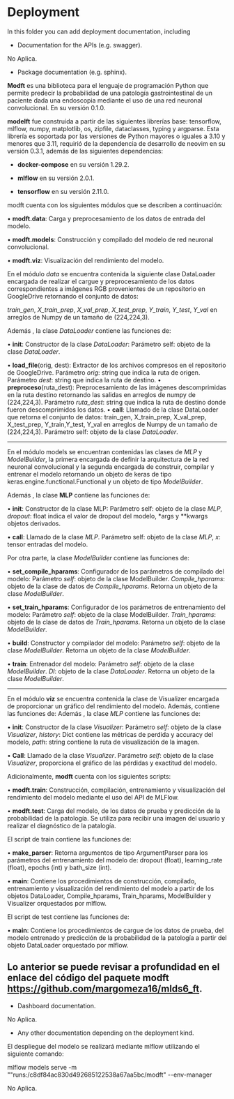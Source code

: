 # Deployment

In this folder you can add deployment documentation, including

* Documentation for the APIs (e.g. swagger).

No Aplica.

* Package documentation (e.g. sphinx).

**Modft** es una biblioteca para el lenguaje de programación Python que permite predecir la probabilidad de una patología gastrointestinal de un paciente dada una endoscopia mediante el uso de una red neuronal convolucional. En su versión 0.1.0.

**modelft** fue construida a partir de las siguientes librerías base: tensorflow, mlflow, numpy, matplotlib, os, zipfile, dataclasses, typing y argparse.  Esta librería es soportada por las versiones de Python mayores o iguales a 3.10 y menores que 3.11, requirió de la dependencia de desarrollo de neovim en su versión 0.3.1, además de las siguientes dependencias: 

*   **docker-compose** en su versión 1.29.2.

*   **mlflow** en su versión 2.0.1.

*   **tensorflow** en su versión 2.11.0.

modft cuenta con los siguientes módulos que se describen a continuación:

•	**modft.data**: Carga y preprocesamiento de los datos de entrada del modelo.

•	**modft.models**: Construcción y compilado del modelo de red neuronal convolucional. 

•	**modft.viz**: Visualización del rendimiento del modelo.

En el módulo *data* se encuentra contenida la siguiente clase DataLoader encargada de realizar el cargue y preprocesamiento de los datos correspondientes a imágenes RGB provenientes de un repositorio en GoogleDrive retornando el conjunto de datos:

*train_gen*, *X_train_prep*, *X_val_prep*, *X_test_prep*, *Y_train*, *Y_test*, *Y_val* en arreglos de Numpy de un tamaño de (224,224,3). 

Además , la clase *DataLoader* contiene las funciones de:

•	**init**: Constructor de la clase *DataLoader*: Parámetro self: objeto de la clase *DataLoader*.

•	**load_file**(orig, dest): Extractor de los archivos compresos en el repositorio de GoogleDrive. Parámetro *orig*: string que indica la ruta de origen. Parámetro *dest*: string que indica la ruta de destino.
•	**preproceso**(ruta_dest): Preprocesamiento de las imágenes descomprimidas en la ruta destino retornando las salidas en arreglos de numpy de (224,224,3). Parámetro *ruta_dest*: string que indica la ruta de destino donde fueron descomprimidos los datos.
•	**call**: Llamado de la clase DataLoader que retorna el conjunto de datos: train_gen, X_train_prep, X_val_prep, X_test_prep, Y_train,Y_test, Y_val en arreglos de Numpy de un tamaño de (224,224,3). Parámetro self: objeto de la clase *DataLoader*.

----------------------------------------------------------------------------------------------------------------------------------------------------------------------

En el módulo models se encuentran contenidas las clases de *MLP* y *ModelBuilder*, la primera encargada de definir la arquitectura de la red neuronal convolucional y la segunda encargada de construir, compilar y entrenar el modelo retornando un objeto de keras de tipo keras.engine.functional.Functional y un objeto de tipo *ModelBuilder*. 

Además , la clase **MLP** contiene las funciones de:

•	**init**: Constructor de la clase MLP: Parámetro self: objeto de la clase *MLP*, *dropout*: float indica el valor de dropout del modelo, *args y **kwargs objetos derivados.

•	**call**: Llamado de la clase *MLP*. Parámetro self: objeto de la clase *MLP*, *x*: tensor entradas del modelo.

Por otra parte, la clase *ModelBuilder* contiene las funciones de: 

•	**set_compile_hparams**: Configurador de los parámetros de compilado del modelo: Parámetro *self*: objeto de la clase ModelBuilder. *Compile_hparams*: objeto de la clase de datos de *Compile_hparams*. Retorna un objeto de la clase *ModelBuilder*.

•	**set_train_hparams**: Configurador de los parámetros de entrenamiento del modelo: Parámetro *self*: objeto de la clase ModelBuilder. *Train_hparams*: objeto de la clase de datos de *Train_hparams*. Retorna un objeto de la clase *ModelBuilder*.

•	**build**: Constructor y compilador del modelo: Parámetro *self*: objeto de la clase *ModelBuilder*. Retorna un objeto de la clase *ModelBuilder*.

•	**train**: Entrenador del modelo: Parámetro *self*: objeto de la clase *ModelBuilder*. *Dl*: objeto de la clase *DataLoader*. Retorna un objeto de la clase *ModelBuilder*.


----------------------------------------------------------------------------------------------------------------------------------------------------------------------


En el módulo **viz** se encuentra contenida la clase de Visualizer encargada de proporcionar un gráfico del rendimiento del modelo. Además, contiene las funciones de:
Además , la clase *MLP* contiene las funciones de:

•	**init**: Constructor de la clase *Visualizer*: Parámetro *self*: objeto de la clase *Visualizer*, *history*: Dict contiene las métricas de perdida y accuracy del modelo, *path*: string contiene la ruta de visualización de la imagen.

•	**Call**: Llamado de la clase *Visualizer*. Parámetro *self*: objeto de la clase *Visualizer*, proporciona el gráfico de las pérdidas y exactitud del modelo.

Adicionalmente, **modft** cuenta con los siguientes scripts: 

•	**modft.train**: Construcción, compilación, entrenamiento y visualización del rendimiento del modelo mediante el uso del API de MLFlow.

•	**modft.test**: Carga del modelo, de los datos de prueba y predicción de la probabilidad de la patología. Se utiliza para recibir una imagen del usuario y realizar el diagnóstico de la patalogía.

El script de train contiene las funciones de:

•	**make_parser**: Retorna argumentos de tipo ArgumentParser para los parámetros del entrenamiento del modelo de: dropout (float), learning_rate (float), epochs (int) y bath_size (int).

•	**main**: Contiene los procedimientos de construcción, compilado, entrenamiento y visualización del rendimiento del modelo a partir de los objetos DataLoader, Compile_hparams, Train_hparams, ModelBuilder y Visualizer orquestados por mlflow.


El script de test contiene las funciones de:

•	**main**: Contiene los procedimientos de cargue de los datos de prueba, del modelo entrenado y predicción de la probabilidad de la patología a partir del objeto DataLoader orquestado por mlflow.

## Lo anterior se puede revisar a profundidad en el enlace del código del paquete modft **https://github.com/margomeza16/mlds6_ft**. 


* Dashboard documentation.

No Aplica.

* Any other documentation depending on the deployment kind.

El despliegue del modelo se realizará mediante mlflow utilizando el siguiente comando:

mlflow models serve -m ""runs:/c8df84ac830d492685122538a67aa5bc/modft" --env-manager 

No Aplica. 
